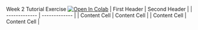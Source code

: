 Week 2 Tutorial Exercise [![Open In Colab](https://colab.research.google.com/assets/colab-badge.svg)](https://colab.research.google.com/drive/1WkLWVje-ILF_BeKJUeVj5a5xAyvGn-TQ)
| First Header  | Second Header |
| ------------- | ------------- |
| Content Cell  | Content Cell  |
| Content Cell  | Content Cell  |
